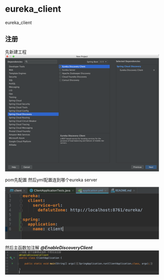# eureka_client
eureka_client

## 注册
先新建工程
![1](https://github.com/Francis11h/eureka_client/blob/master/image/1.png)

pom先配置 
然后yml配置连到哪个eureka server

![2](https://github.com/Francis11h/eureka_client/blob/master/image/2.png)

然后主函数加注解
***@EnableDiscoveryClient***
![3](https://github.com/Francis11h/eureka_client/blob/master/image/3.png)
